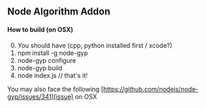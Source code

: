 ## Node Algorithm Addon

#### How to build (on OSX)
0. You should have (cpp, python installed first / xcode?)
1. npm install -g node-gyp
2. node-gyp configure
3. node-gyp build
4. node index.js // that's it!

You may also face the following [https://github.com/nodejs/node-gyp/issues/341](issue) on OSX